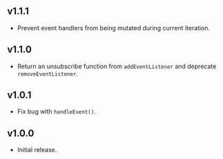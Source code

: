 ## v1.1.1

- Prevent event handlers from being mutated during current iteration.

## v1.1.0

- Return an unsubscribe function from `addEventListener` and deprecate
  `removeEventListener`.

## v1.0.1

- Fix bug with `handleEvent()`.

## v1.0.0

- Initial release.
